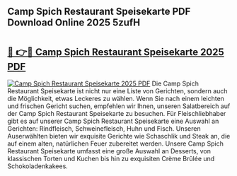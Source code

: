## Camp Spich Restaurant Speisekarte PDF Download Online 2025 5zufH

# <h2><a href="http://gc9z1o.nevu.top/?p=Camp+Spich+Restaurant+Speisekarte">🔗 👉🔴 Camp Spich Restaurant Speisekarte 2025 PDF</a></h2>

[![Camp Spich Restaurant Speisekarte 2025 PDF](https://i.imgur.com/dBaPXMq.png)](http://gc9z1o.nevu.top/?p=Camp+Spich+Restaurant+Speisekarte)
Die Camp Spich Restaurant Speisekarte ist nicht nur eine Liste von Gerichten, sondern auch die Möglichkeit, etwas Leckeres zu wählen. Wenn Sie nach einem leichten und frischen Gericht suchen, empfehlen wir Ihnen, unseren Salatbereich auf der Camp Spich Restaurant Speisekarte zu besuchen. Für Fleischliebhaber gibt es auf unserer Camp Spich Restaurant Speisekarte eine Auswahl an Gerichten: Rindfleisch, Schweinefleisch, Huhn und Fisch. Unseren Auserwählten bieten wir exquisite Gerichte wie Schaschlik und Steak an, die auf einem alten, natürlichen Feuer zubereitet werden. Unsere Camp Spich Restaurant Speisekarte umfasst eine große Auswahl an Desserts, von klassischen Torten und Kuchen bis hin zu exquisiten Crème Brûlée und Schokoladenkakees.
